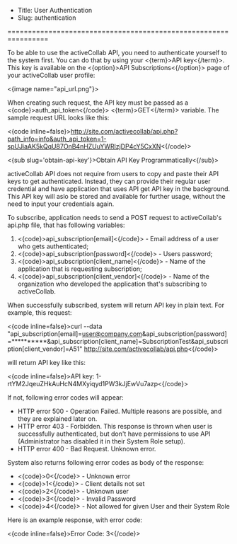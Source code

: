 * Title: User Authentication
* Slug: authentication

================================================================

To be able to use the activeCollab API, you need to authenticate yourself to the system first. You can do that by using your <{term}>API key<{/term}>. This key is available on the <{option}>API Subscriptions<{/option}> page of your activeCollab user profile:

<{image name="api_url.png"}>

When creating such request, the API key must be passed as a <{code}>auth_api_token<{/code}> <{term}>GET<{/term}> variable. The sample request URL looks like this:

<{code inline=false}>http://site.com/activecollab/api.php?path_info=info&auth_api_token=1-spUJiaAK5kQqU87OnB4nHZUuYWRlzjDP4cY5CxXN<{/code}>

<{sub slug='obtain-api-key'}>Obtain API Key Programmatically<{/sub}>

activeCollab API does not require from users to copy and paste their API keys to get authenticated. Instead, they can provide their regular user credential and have application that uses API get API key in the background. This API key will aslo be stored and available for further usage, without the need to input your credentials again.

To subscribe, application needs to send a POST request to activeCollab's api.php file, that has following variables:

1. <{code}>api_subscription[email]<{/code}> - Email address of a user who gets authenticated;
2. <{code}>api_subscription[password]<{/code}> - Users password;
3. <{code}>api_subscription[client_name]<{/code}> - Name of the application that is requesting subscription;
4. <{code}>api_subscription[client_vendor]<{/code}> - Name of the organization who developed the application that's subscribing to activeCollab.

When successfully subscribed, system will return API key in plain text. For example, this request:

<{code inline=false}>curl --data "api_subscription[email]=user@company.com&api_subscription[password]=**********&api_subscription[client_name]=SubscriptionTest&api_subscription[client_vendor]=A51" http://site.com/activecollab/api.php<{/code}>

will return API key like this:

<{code inline=false}>API key: 1-rtYM2JqeuZHkAuHcN4MXyiqyd1PW3kJjEwVu7azp<{/code}>

If not, following error codes will appear:

* HTTP error 500 - Operation Failed. Multiple reasons are possible, and they are explained later on.
* HTTP error 403 - Forbidden. This response is thrown when user is successfully authenticated, but don't have permissions to use API (Administrator has disabled it in their System Role setup).
* HTTP error 400 - Bad Request. Unknown error.

System also returns following error codes as body of the response:

* <{code}>0<{/code}> - Unknown error
* <{code}>1<{/code}> - Client details not set
* <{code}>2<{/code}> - Unknown user
* <{code}>3<{/code}> - Invalid Password
* <{code}>4<{/code}> - Not allowed for given User and their System Role

Here is an example response, with error code:

<{code inline=false}>Error Code: 3<{/code}>